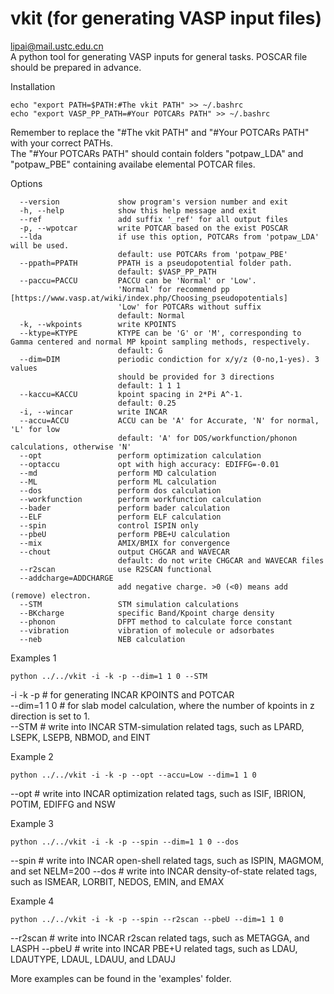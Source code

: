 # vkit (for generating VASP input files)
lipai@mail.ustc.edu.cn  
A python tool for generating VASP inputs for general tasks.  POSCAR file should be prepared in advance.

Installation
```
echo "export PATH=$PATH:#The vkit PATH" >> ~/.bashrc
echo "export VASP_PP_PATH=#Your POTCARs PATH" >> ~/.bashrc
```
Remember to replace the "#The vkit PATH" and "#Your POTCARs PATH" with your correct PATHs.  
The "#Your POTCARs PATH" should contain folders "potpaw_LDA" and "potpaw_PBE" containing availabe elemental POTCAR files.

Options
```
  --version             show program's version number and exit
  -h, --help            show this help message and exit
  --ref                 add suffix '_ref' for all output files
  -p, --wpotcar         write POTCAR based on the exist POSCAR
  --lda                 if use this option, POTCARs from 'potpaw_LDA' will be used.
                        default: use POTCARs from 'potpaw_PBE'
  --ppath=PPATH         PPATH is a pseudopotential folder path. 
                        default: $VASP_PP_PATH
  --paccu=PACCU         PACCU can be 'Normal' or 'Low'.
                        'Normal' for recommend pp [https://www.vasp.at/wiki/index.php/Choosing_pseudopotentials]
                        'Low' for POTCARs without suffix
                        default: Normal
  -k, --wkpoints        write KPOINTS
  --ktype=KTYPE         KTYPE can be 'G' or 'M', corresponding to Gamma centered and normal MP kpoint sampling methods, respectively.
                        default: G
  --dim=DIM             periodic condiction for x/y/z (0-no,1-yes). 3 values
                        should be provided for 3 directions
                        default: 1 1 1
  --kaccu=KACCU         kpoint spacing in 2*Pi A^-1.
                        default: 0.25
  -i, --wincar          write INCAR
  --accu=ACCU           ACCU can be 'A' for Accurate, 'N' for normal, 'L' for low
                        default: 'A' for DOS/workfunction/phonon calculations, otherwise 'N'
  --opt                 perform optimization calculation
  --optaccu             opt with high accuracy: EDIFFG=-0.01
  --md                  perform MD calculation
  --ML                  perform ML calculation
  --dos                 perform dos calculation
  --workfunction        perform workfunction calculation
  --bader               perform bader calculation
  --ELF                 perform ELF calculation
  --spin                control ISPIN only
  --pbeU                perform PBE+U calculation
  --mix                 AMIX/BMIX for convergence
  --chout               output CHGCAR and WAVECAR
                        default: do not write CHGCAR and WAVECAR files
  --r2scan              use R2SCAN functional
  --addcharge=ADDCHARGE
                        add negative charge. >0 (<0) means add (remove) electron.
  --STM                 STM simulation calculations
  --BKcharge            specific Band/Kpoint charge density
  --phonon              DFPT method to calculate force constant
  --vibration           vibration of molecule or adsorbates
  --neb                 NEB calculation
```

Examples 1
```
python ../../vkit -i -k -p --dim=1 1 0 --STM
```
-i -k -p     # for generating INCAR KPOINTS and POTCAR   
--dim=1 1 0  # for slab model calculation, where the number of kpoints in z direction is set to 1.  
--STM        # write into INCAR STM-simulation related tags, such as LPARD, LSEPK, LSEPB, NBMOD, and EINT

Example 2
```
python ../../vkit -i -k -p --opt --accu=Low --dim=1 1 0
```
--opt        # write into INCAR optimization related tags, such as ISIF, IBRION, POTIM, EDIFFG and NSW

Example 3
```
python ../../vkit -i -k -p --spin --dim=1 1 0 --dos
```
--spin       # write into INCAR open-shell related tags, such as ISPIN, MAGMOM, and set NELM=200
--dos        # write into INCAR density-of-state related tags, such as ISMEAR, LORBIT, NEDOS, EMIN, and EMAX

Example 4
```
python ../../vkit -i -k -p --spin --r2scan --pbeU --dim=1 1 0
```
--r2scan     # write into INCAR r2scan related tags, such as METAGGA, and LASPH
--pbeU       # write into INCAR PBE+U related tags, such as LDAU, LDAUTYPE, LDAUL, LDAUU, and LDAUJ

More examples can be found in the 'examples' folder.
